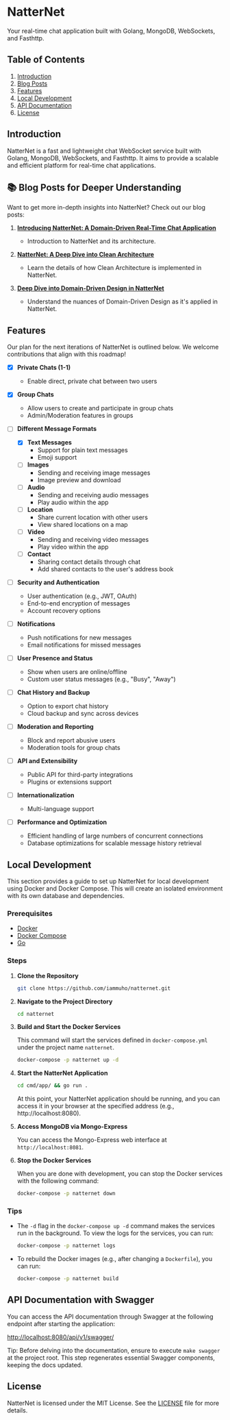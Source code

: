 # NatterNet

Your real-time chat application built with Golang, MongoDB, WebSockets, and Fasthttp.

## Table of Contents

1. [Introduction](#introduction)
2. [Blog Posts](#📚-blog-posts-for-deeper-understanding)
2. [Features](#features)
3. [Local Development](#local-development)
4. [API Documentation](#api-documentation-with-swagger)
5. [License](#license)

## Introduction

NatterNet is a fast and lightweight chat WebSocket service built with Golang, MongoDB, WebSockets, and Fasthttp. It aims to provide a scalable and efficient platform for real-time chat applications.

## 📚 Blog Posts for Deeper Understanding

Want to get more in-depth insights into NatterNet? Check out our blog posts:

1. **[Introducing NatterNet: A Domain-Driven Real-Time Chat Application](https://muhammetarslan.substack.com/p/introducing-natternet-a-domain-driven)**
    - Introduction to NatterNet and its architecture.

2. **[NatterNet: A Deep Dive into Clean Architecture](https://muhammetarslan.substack.com/p/natternet-a-deep-dive-into-clean)**
    - Learn the details of how Clean Architecture is implemented in NatterNet.

3. **[Deep Dive into Domain-Driven Design in NatterNet](https://muhammetarslan.substack.com/p/deep-dive-into-domain-driven-design)**
    - Understand the nuances of Domain-Driven Design as it's applied in NatterNet.

## Features

Our plan for the next iterations of NatterNet is outlined below. We welcome contributions that align with this roadmap!

- [x] **Private Chats (1-1)**
  - Enable direct, private chat between two users
  
- [x] **Group Chats**
  - Allow users to create and participate in group chats
  - Admin/Moderation features in groups
  
- [ ] **Different Message Formats**
  - [x] **Text Messages**
    - Support for plain text messages
    - Emoji support
  - [ ] **Images**
    - Sending and receiving image messages
    - Image preview and download
  - [ ] **Audio**
    - Sending and receiving audio messages
    - Play audio within the app
  - [ ] **Location**
    - Share current location with other users
    - View shared locations on a map
  - [ ] **Video**
    - Sending and receiving video messages
    - Play video within the app
  - [ ] **Contact**
    - Sharing contact details through chat
    - Add shared contacts to the user's address book
- [ ] **Security and Authentication**
  - User authentication (e.g., JWT, OAuth)
  - End-to-end encryption of messages
  - Account recovery options
  
- [ ] **Notifications**
  - Push notifications for new messages
  - Email notifications for missed messages
  
- [ ] **User Presence and Status**
  - Show when users are online/offline
  - Custom user status messages (e.g., "Busy", "Away")
  
- [ ] **Chat History and Backup**
  - Option to export chat history
  - Cloud backup and sync across devices
  
- [ ] **Moderation and Reporting**
  - Block and report abusive users
  - Moderation tools for group chats
  
- [ ] **API and Extensibility**
  - Public API for third-party integrations
  - Plugins or extensions support
  
- [ ] **Internationalization**
  - Multi-language support
  
- [ ] **Performance and Optimization**
  - Efficient handling of large numbers of concurrent connections
  - Database optimizations for scalable message history retrieval


## Local Development

This section provides a guide to set up NatterNet for local development using Docker and Docker Compose. This will create an isolated environment with its own database and dependencies.

### Prerequisites

- [Docker](https://www.docker.com/products/docker-desktop)
- [Docker Compose](https://docs.docker.com/compose/install/)
- [Go](https://golang.org/dl/)

### Steps

1. **Clone the Repository**
   ```sh
   git clone https://github.com/iammuho/natternet.git
   ```

2. **Navigate to the Project Directory**
   ```sh
   cd natternet
   ```

3. **Build and Start the Docker Services**

   This command will start the services defined in `docker-compose.yml` under the project name `natternet`.
   ```sh
   docker-compose -p natternet up -d
   ```

4. **Start the NatterNet Application**
    ```sh
    cd cmd/app/ && go run .
    ```

    At this point, your NatterNet application should be running, and you can access it in your browser at the specified address (e.g., http://localhost:8080).

5. **Access MongoDB via Mongo-Express**

   You can access the Mongo-Express web interface at `http://localhost:8081`.

6. **Stop the Docker Services**

   When you are done with development, you can stop the Docker services with the following command:
   ```sh
   docker-compose -p natternet down
   ```

### Tips

- The `-d` flag in the `docker-compose up -d` command makes the services run in the background. To view the logs for the services, you can run:
   ```sh
   docker-compose -p natternet logs
   ```

- To rebuild the Docker images (e.g., after changing a `Dockerfile`), you can run:
   ```sh
   docker-compose -p natternet build
   ```
## API Documentation with Swagger

You can access the API documentation through Swagger at the following endpoint after starting the application:

[http://localhost:8080/api/v1/swagger/](http://localhost:8080/api/v1/swagger/)

Tip: Before delving into the documentation, ensure to execute `make swagger` at the project root. This step regenerates essential Swagger components, keeping the docs updated.

## License

NatterNet is licensed under the MIT License. See the [LICENSE](LICENSE.md) file for more details.
